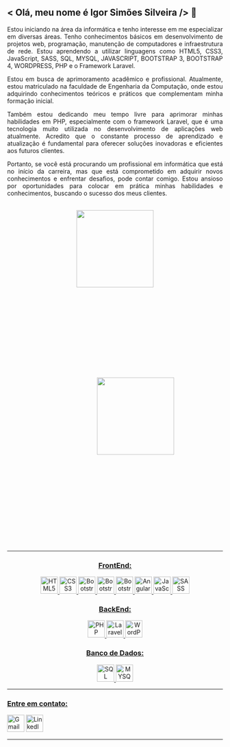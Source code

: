 <h2>< Olá, meu nome é Igor Simões Silveira /> 👋</h2> 

<div>
  <p align="justify">
    Estou iniciando na área da informática e tenho interesse em me especializar em diversas áreas. Tenho conhecimentos básicos em desenvolvimento de projetos web, programação, manutenção de computadores e infraestrutura de rede. Estou aprendendo a utilizar linguagens como HTML5, CSS3, JavaScript, SASS, SQL, MYSQL, JAVASCRIPT, BOOTSTRAP 3, BOOTSTRAP 4, WORDPRESS, PHP e o Framework Laravel.
  </p>
  <p align="justify">
    Estou em busca de aprimoramento acadêmico e profissional. Atualmente, estou matriculado na faculdade de Engenharia da Computação, onde estou adquirindo conhecimentos teóricos e práticos que complementam minha formação inicial.
  </p>
  <p align="justify">
    Também estou dedicando meu tempo livre para aprimorar minhas habilidades em PHP, especialmente com o framework Laravel, que é uma tecnologia muito utilizada no desenvolvimento de aplicações web atualmente. Acredito que o constante processo de aprendizado e atualização é fundamental para oferecer soluções inovadoras e eficientes aos futuros clientes.
  </p>
  <p align="justify">
    Portanto, se você está procurando um profissional em informática que está no início da carreira, mas que está comprometido em adquirir novos conhecimentos e enfrentar desafios, pode contar comigo. Estou ansioso por oportunidades para colocar em prática minhas habilidades e conhecimentos, buscando o sucesso dos meus clientes.
  </p>
</div>
</br>

<div align="center">
  <a href="https://github.com/igorsimoes4">
  <img height="180em" src="https://github-readme-stats.vercel.app/api?username=igorsimoes4&show_icons=true&theme=transparent&include_all_commits=true&count_private=true" />
  <img style="margin:15em;" height="180em" src="https://github-readme-stats.vercel.app/api/top-langs/?username=igorsimoes4&layout=compact&langs_count=7&theme=transparent" />
</div>
  
  <hr/>
  
  
  
  <div align="center">
    <h3>FrontEnd:</h3>
    <img alt="HTML5" height="40" src="https://img.shields.io/badge/-HTML5-E34F26?style=flat-square&logo=html5&logoColor=white" />
    <img alt="CSS3" height="40" src="https://img.shields.io/badge/-CSS3-1572B6?style=flat-square&logo=css3&logoColor=white" />
    <img alt="Bootstrap" height="40"height="80" src="https://img.shields.io/badge/-Bootstrap-7952B3?style=flat-square&logo=bootstrap&logoColor=white" />
    <img alt="Bootstrap 3" height="40" src="https://img.shields.io/badge/-Bootstrap%203-563D7C?style=flat-square&logo=bootstrap&logoColor=white" />
    <img alt="Bootstrap 4" height="40" src="https://img.shields.io/badge/-Bootstrap%204-563D7C?style=flat-square&logo=bootstrap&logoColor=white" />
    <img alt="AngularJS" height="40" src="https://img.shields.io/badge/-AngularJS-E23237?style=flat-square&logo=angularjs&logoColor=white" />
    <img alt="JavaScript" height="40" src="https://img.shields.io/badge/-JavaScript-F7DF1E?style=flat-square&logo=javascript&logoColor=black" />
    <img alt="SASS" height="40" src="https://img.shields.io/badge/-SASS-CC6699?style=flat-square&logo=sass&logoColor=white" />
    <br>
    <h3>BackEnd:</h3>
    <img alt="PHP" height="40" src="https://img.shields.io/badge/-PHP-777BB4?style=flat-square&logo=php&logoColor=white" />
    <img alt="Laravel" height="40" src="https://img.shields.io/badge/-Laravel-FF2D20?style=flat-square&logo=laravel&logoColor=white" />
    <img alt="WordPress" height="40" src="https://img.shields.io/badge/-WordPress-21759B?style=flat-square&logo=wordpress&logoColor=white" />
    <br>
    <h3>Banco de Dados:</h3>
    <img alt="SQL" height="40" src="https://img.shields.io/badge/-SQL-4479A1?style=flat-square&logo=postgresql&logoColor=white" />
    <img alt="MYSQL" height="40" src="https://img.shields.io/badge/-MySQL-4479A1?style=flat-square&logo=mysql&logoColor=white" />
  </div>


  <hr/>
  <h3 >Entre em contato:</h3>
  <div align="left">
    <a href="mailto:igor01silveira@gmail.com" target="_blank"><img height="40" alt="Gmail" src="https://img.shields.io/badge/Gmail-D14836?style=for-the-badge&logo=gmail&logoColor=white"></a>
    <a href="https://www.linkedin.com/in/igor-silveira-909068255/" target="_blank"><img height="40" alt="LinkedIn" src="https://img.shields.io/badge/LinkedIn-0077B5?style=for-the-badge&logo=linkedin&logoColor=white"></a>
  </div>
<hr/>

